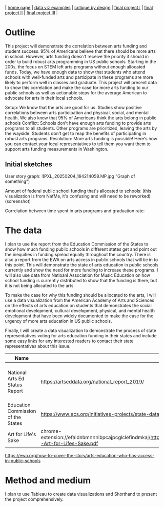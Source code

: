 | [home page](https://cmustudent.github.io/tswd-portfolio-templates/) | [data viz examples](dataviz-examples) | [critique by design](critique-by-design) | [final project I](final-project-part-one) | [final project II](final-project-part-two) | [final project III](final-project-part-three) |


# Outline
 
 This project will demonstrate the correlation between arts funding and student success. 95% of Americans believe that there should be more arts in school. However, arts funding doesn't receive the priority it should in order to build robust arts programming in US public schools. Starting in the 200s, the focus on STEM left arts programs without enough allocated funds. Today, we have enough data to show that students who attend schools with well-funded arts and participate in these programs are more likely to perform well in classes and graduate. This project will present data to show this correlation and make the case for more arts funding to our public schools as well as actionable steps for the average American to advocate for arts in their local schools. 


Setup: We know that the arts are good for us. Studies show positive correlations between arts participation and physical, social, and mental health. We also know that 95% of Americans think the arts belong in public schools
Conflict: Schools don't have enough arts funding to provide arts programs to all students. Other programs are prioritized, leaving the arts by the wayside. Students don't get to reap the benefits of participating in robust arts programs.
Resolution: More arts funding is possible! Here's how you can contact your local representatives to tell them you want them to support arts funding measurements in Washington. 


## Initial sketches
User story graph:
!(PXL_20250204_194214058.MP.jpg "Graph of something")

Amount of federal public school funding that's allocated to schools: (this visualization is from NafMe, it's confusing and will need to be reworked)
(screenshot)

Correlation between time spent in arts programs and graduation rate:


# The data
I plan to use the report from the Education Commission of the States to show how much funding public schools in different states get and point out the inequities in funding spread equally throughout the country. There is also a report from the EWA on arts access in public schools that will tie in to this point. This will demonstrate the state of arts education in public schools currently and show the need for more funding to increase these programs. I will also use data from Natioanl Association for Music Education on how school funding is currently distributed to show that the funding is there, but it is not being allocated to the arts.

To make the case for why this funding should be allocated to the arts, I will use a data visualization from the American Academy of Arts and Sciences on the effects of arts education on students that demonstrates the social emotional development, cultural development, physical, and mental health development that have been widely documented to make the case for the urgency of more arts education in US public schools.

Finally, I will create a data visualization to demonstrate the process of state representatives voting for arts education funding in their states and include some easy links for any interested readers to contact their state representatives about this issue.


| Name | URL | Description |
|------|-----|-------------|
|National Arts Ed Status Report| https://artseddata.org/national_report_2019/|A comprehensive report of arts education impacts and statistics          |
|Education Commission of the States      |https://www.ecs.org/initiatives-projects/state-data-infrastructure-project-for-arts-education/     |State by state comparison of how states use arts funding             |
|Art for Life's Sake      |chrome-extension://efaidnbmnnnibpcajpcglclefindmkaj/https://www.amacad.org/sites/default/files/publication/downloads/2021-Art-for-Lifes-Sake.pdf     |Effects of arts access on students             |
https://ewa.org/how-to-cover-the-story/arts-education-who-has-access-in-public-schools

# Method and medium 

I plan to use Tableau to create data visualizations and Shorthand to present the project comprehensively.
